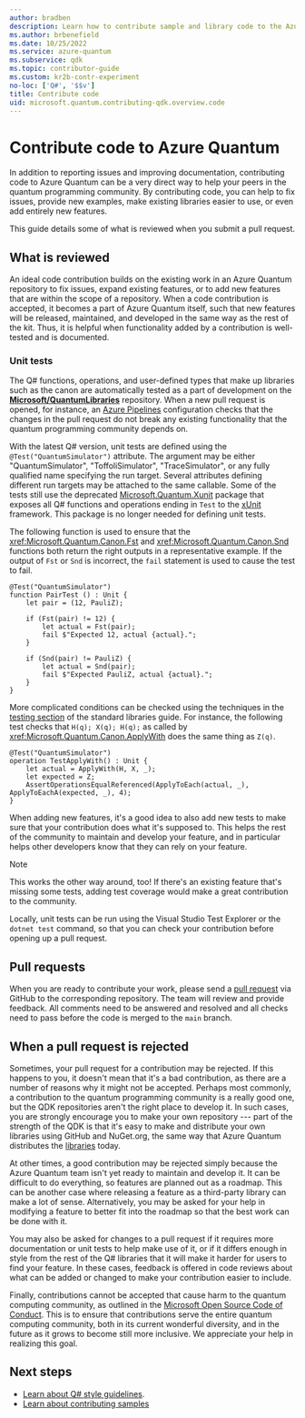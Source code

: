 ```yaml
---
author: bradben
description: Learn how to contribute sample and library code to the Azure Quantum documentation.
ms.author: brbenefield
ms.date: 10/25/2022
ms.service: azure-quantum
ms.subservice: qdk
ms.topic: contributor-guide
ms.custom: kr2b-contr-experiment
no-loc: ['Q#', '$$v']
title: Contribute code
uid: microsoft.quantum.contributing-qdk.overview.code
---
```


# Contribute code to Azure Quantum

In addition to reporting issues and improving documentation, contributing code to Azure Quantum can be a very direct way to help your peers in the quantum programming community.
By contributing code, you can help to fix issues, provide new examples, make existing libraries easier to use, or even add entirely new features.

This guide details some of what is reviewed when you submit a pull request.

## What is reviewed

An ideal code contribution builds on the existing work in an Azure Quantum repository to fix issues, expand existing features, or to add new features that are within the scope of a repository.
When a code contribution is accepted, it becomes a part of Azure Quantum itself, such that new features will be released, maintained, and developed in the same way as the rest of the kit.
Thus, it is helpful when functionality added by a contribution is well-tested and is documented.

### Unit tests

The Q# functions, operations, and user-defined types that make up libraries such as the canon are automatically tested as a part of development on the [**Microsoft/QuantumLibraries**](https://github.com/Microsoft/QuantumLibraries/) repository.
When a new pull request is opened, for instance, an [Azure Pipelines](https://azure.microsoft.com/services/devops/pipelines/) configuration checks that the changes in the pull request do not break any existing functionality that the quantum programming community depends on.

With the latest Q# version, unit tests are defined using the `@Test("QuantumSimulator")` attribute. The argument may be either "QuantumSimulator", "ToffoliSimulator", "TraceSimulator", or any fully qualified name specifying the run target. Several attributes defining different run targets may be attached to the same callable. 
Some of the tests still use the deprecated [Microsoft.Quantum.Xunit](https://www.nuget.org/packages/Microsoft.Quantum.Xunit/) package that exposes all Q# functions and operations ending in `Test` to the [xUnit](https://xunit.net/) framework. This package is no longer needed for defining unit tests. 

The following function is used to ensure that the <xref:Microsoft.Quantum.Canon.Fst> and <xref:Microsoft.Quantum.Canon.Snd> functions both return the right outputs in a representative example.
If the output of `Fst` or `Snd` is incorrect, the `fail` statement is used to cause the test to fail.

```qsharp
@Test("QuantumSimulator")
function PairTest () : Unit {
    let pair = (12, PauliZ);

    if (Fst(pair) != 12) {
        let actual = Fst(pair);
        fail $"Expected 12, actual {actual}.";
    }

    if (Snd(pair) != PauliZ) {
        let actual = Snd(pair);
        fail $"Expected PauliZ, actual {actual}.";
    }
}
```

More complicated conditions can be checked using the techniques in the [testing section](xref:microsoft.quantum.libraries.overview.diagnostics) of the standard libraries guide.
For instance, the following test checks that `H(q); X(q); H(q);` as called by <xref:Microsoft.Quantum.Canon.ApplyWith> does the same thing as `Z(q)`.

```Q#
@Test("QuantumSimulator")
operation TestApplyWith() : Unit {
    let actual = ApplyWith(H, X, _);
    let expected = Z;
    AssertOperationsEqualReferenced(ApplyToEach(actual, _), ApplyToEachA(expected, _), 4);
}
```

When adding new features, it's a good idea to also add new tests to make sure that your contribution does what it's supposed to.
This helps the rest of the community to maintain and develop your feature, and in particular helps other developers know that they can rely on your feature.

> [!NOTE]
> This works the other way around, too!
> If there's an existing feature that's missing some tests, adding test coverage would make a great contribution to the community.

Locally, unit tests can be run using the Visual Studio Test Explorer or the `dotnet test` command, so that you can check your contribution before opening up a pull request.

<!-- TODO:
### Comments and Documentation ###

### Citations and References ### -->

## Pull requests

When you are ready to contribute your work, please send a [pull request](xref:microsoft.quantum.contributing-qdk.overview.pulls) via GitHub to the corresponding repository.
The team will review and provide feedback. All comments need to be answered and resolved and all checks need to pass before the code is merged to the `main` branch.

## When a pull request is rejected

Sometimes, your pull request for a contribution may be rejected.
If this happens to you, it doesn't mean that it's a bad contribution, as there are a number of reasons why it might not be accepted.
Perhaps most commonly, a contribution to the quantum programming community is a really good one, but the QDK repositories aren't the right place to develop it.
In such cases, you are strongly encourage you to make your own repository --- part of the strength of the QDK is that it's easy to make and distribute your own libraries using GitHub and NuGet.org, the same way that Azure Quantum distributes the [libraries](xref:microsoft.quantum.apiref-intro) today.

At other times, a good contribution may be rejected simply because the Azure Quantum team isn't yet ready to maintain and develop it.
It can be difficult to do everything, so features are planned out as a roadmap.
This can be another case where releasing a feature as a third-party library can make a lot of sense.
Alternatively, you may be asked for your help in modifying a feature to better fit into the roadmap so that the best work can be done with it.

You may also be asked for changes to a pull request if it requires more documentation or unit tests to help make use of it, or if it differs enough in style from the rest of the Q# libraries that it will make it harder for users to find your feature.
In these cases, feedback is offered in code reviews about what can be added or changed to make your contribution easier to include.

Finally, contributions cannot be accepted that cause harm to the quantum computing community, as outlined in the [Microsoft Open Source Code of Conduct](https://opensource.microsoft.com/codeofconduct/).
This is to ensure that contributions serve the entire quantum computing community, both in its current wonderful diversity, and in the future as it grows to become still more inclusive.
We appreciate your help in realizing this goal.

## Next steps

- [Learn about Q# style guidelines](xref:microsoft.quantum.contributing-qdk.overview.style).
- [Learn about contributing samples](xref:microsoft.quantum.contributing-qdk.overview.samples)
